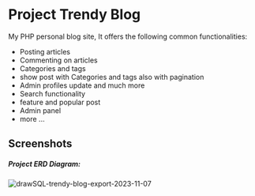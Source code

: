 # Project Trendy Blog
My PHP personal blog site, It offers the following common functionalities:

- Posting articles
- Commenting on articles
- Categories and tags
- show post with Categories and tags also with pagination
- Admin profiles update and much more
- Search functionality
- feature and popular post
- Admin panel
- more ...

## Screenshots
##### Project ERD Diagram:
![drawSQL-trendy-blog-export-2023-11-07](https://github.com/rana-prodhania/trendy_blog/assets/78629825/40d96055-1e34-450b-a12f-d49c3571d13d)

